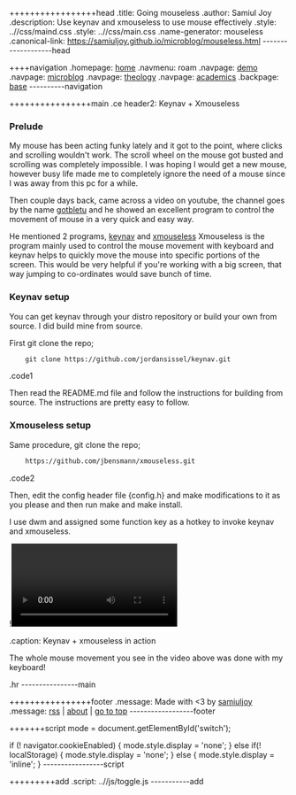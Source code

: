 +++++++++++++++++head
.title: Going mouseless
.author: Samiul Joy
.description: Use keynav and xmouseless to use mouse effectively
.style: ..//css/maind.css
.style: ..//css/main.css
.name-generator: mouseless
.canonical-link: https://samiuljoy.github.io/microblog/mouseless.html
-------------------head

++++navigation
.homepage: [home](..//index.html)
.navmenu: roam
.navpage: [demo](..//demo/base.html)
.navpage: [microblog](..//microblog/base.html)
.navpage: [theology](..//theology/base.html)
.navpage: [academics](..//academics/base.html)
.backpage: [base](base.html)
----------navigation

++++++++++++++++main
.ce header2: Keynav + Xmouseless

### Prelude

My mouse has been acting funky lately and it got to the point, where clicks and scrolling wouldn't work. The scroll wheel on the mouse got busted and scrolling was completely impossible. I was hoping I would get a new mouse, however busy life made me to completely ignore the need of a mouse since I was away from this pc for a while.

Then couple days back, came across a video on youtube, the channel goes by the name [gotbletu](https://youtube.com/user/gotbletu) and he showed an excellent program to control the movement of mouse in a very quick and easy way.

He mentioned 2 programs, [keynav](https://github.com/jordansissel/keynav.git) and [xmouseless](https://github.com/jbensmann/xmouseless.git) Xmouseless is the program mainly used to control the mouse movement with keyboard and keynav helps to quickly move the mouse into specific portions of the screen. This would be very helpful if you're working with a big screen, that way jumping to co-ordinates would save bunch of time.

### Keynav setup

You can get keynav through your distro repository or build your own from source. I did build mine from source.

First git clone the repo;

```1
	git clone https://github.com/jordansissel/keynav.git
```
.code1

Then read the README.md file and follow the instructions for building from source. The instructions are pretty easy to follow.

### Xmouseless setup

Same procedure, git clone the repo;

```2
	https://github.com/jbensmann/xmouseless.git
```
.code2

Then, edit the config header file {config.h} and make modifications to it as you please and then run make and make install.

I use dwm and assigned some function key as a hotkey to invoke keynav and xmouseless.

!![this is a placeholder](../assets/mouseless.mp4)

.caption: Keynav + xmouseless in action

The whole mouse movement you see in the video above was done with my keyboard!

.hr
----------------main

++++++++++++++++footer
.message: Made with <3 by [samiuljoy](https://github.com/samiuljoy)
.message: [rss](/rss.xml) | [about](/about.html) | [go to top](#)
------------------footer

+++++++script
mode = document.getElementById('switch');

if (! navigator.cookieEnabled) {
	mode.style.display = 'none';
}
else if(! localStorage) {
	mode.style.display = 'none';
}
else {
	mode.style.display = 'inline';
}
-----------------script

+++++++++add
.script: ..//js/toggle.js
-----------add

